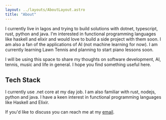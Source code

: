 ```yaml
---
layout: ../layouts/AboutLayout.astro
title: "About"
---
```


I currently live in lagos and trying to build solutions with dotnet, typescript, rust, python and java. 
I'm interested in functional programming languages like haskell and elixir and would love to build a side 
project with them soon. I am also a fan of the applications of AI (not machine learning for now). I am 
currently learning Lawn Tennis and planning to start piano lessons soon.

I will be using this space to share my thoughts on software development, AI, tennis, music and life in 
general. I hope you find something useful here.

## Tech Stack

I currently use .net core at my day job. I am also familiar with rust, nodejs, python and java. I have 
a keen interest in functional programming languages like Haskell and Elixir.

If you'd like to discuss you can reach me at my [email](mailto:tosinshada@gmail.com).
